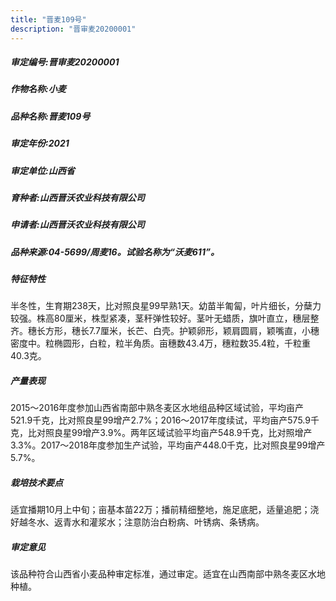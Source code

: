 ```yaml
---
title: "晋麦109号"
description: "晋审麦20200001"
---
```

##### 审定编号:晋审麦20200001

##### 作物名称:小麦

##### 品种名称:晋麦109号

##### 审定年份:2021

##### 审定单位:山西省

##### 育种者:山西晋沃农业科技有限公司

##### 申请者:山西晋沃农业科技有限公司

##### 品种来源:04-5699/周麦16。试验名称为“沃麦611”。

##### 特征特性
半冬性，生育期238天，比对照良星99早熟1天。幼苗半匍匐，叶片细长，分蘖力较强。株高80厘米，株型紧凑，茎秆弹性较好。茎叶无蜡质，旗叶直立，穗层整齐。穗长方形，穗长7.7厘米，长芒、白壳。护颖卵形，颖肩圆肩，颖嘴直，小穗密度中。粒椭圆形，白粒，粒半角质。亩穗数43.4万，穗粒数35.4粒，千粒重40.3克。

##### 产量表现
2015～2016年度参加山西省南部中熟冬麦区水地组品种区域试验，平均亩产521.9千克，比对照良星99增产2.7%；2016～2017年度续试，平均亩产575.9千克，比对照良星99增产3.9%。两年区域试验平均亩产548.9千克，比对照增产3.3%。2017～2018年度参加生产试验，平均亩产448.0千克，比对照良星99增产5.7%。

##### 栽培技术要点
适宜播期10月上中旬；亩基本苗22万；播前精细整地，施足底肥，适量追肥；浇好越冬水、返青水和灌浆水；注意防治白粉病、叶锈病、条锈病。

##### 审定意见
该品种符合山西省小麦品种审定标准，通过审定。适宜在山西南部中熟冬麦区水地种植。
